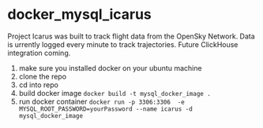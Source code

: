 # docker_mysql_icarus

Project Icarus was built to track flight data from the OpenSky Network. Data is urrently logged every minute to track trajectories. Future ClickHouse integration coming.

1. make sure you installed docker on your ubuntu machine
2. clone the repo
3. cd into repo
4. build docker image `docker build -t mysql_docker_image .`
5. run docker container `docker run -p 3306:3306  -e MYSQL_ROOT_PASSWORD=yourPassword --name icarus -d mysql_docker_image`
